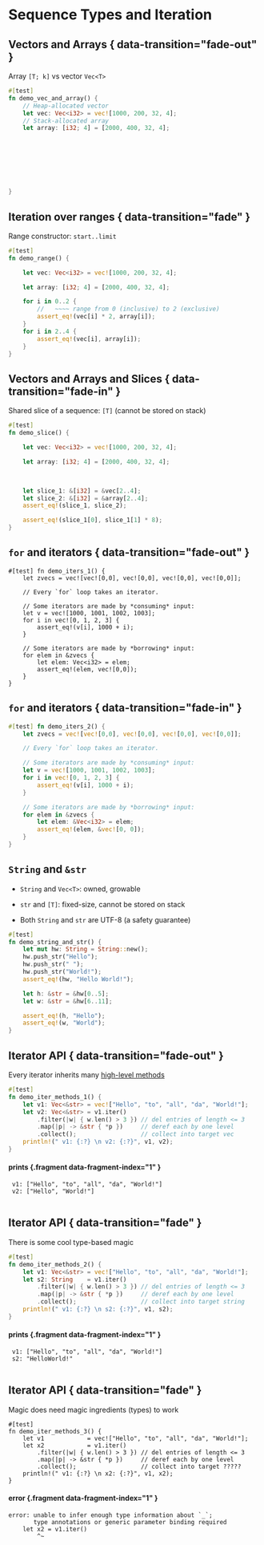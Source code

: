 # Sequence Types and Iteration

## Vectors and Arrays { data-transition="fade-out" }

Array `[T; k]` vs vector `Vec<T>`

```rust
#[test]
fn demo_vec_and_array() {
    // Heap-allocated vector
    let vec: Vec<i32> = vec![1000, 200, 32, 4];
    // Stack-allocated array
    let array: [i32; 4] = [2000, 400, 32, 4];








}
```

## Iteration over ranges { data-transition="fade" }

Range constructor: `start..limit`

```rust
#[test]
fn demo_range() {

    let vec: Vec<i32> = vec![1000, 200, 32, 4];

    let array: [i32; 4] = [2000, 400, 32, 4];

    for i in 0..2 {
        //   ~~~~ range from 0 (inclusive) to 2 (exclusive)
        assert_eq!(vec[i] * 2, array[i]);
    }
    for i in 2..4 {
        assert_eq!(vec[i], array[i]);
    }
}
```

## Vectors and Arrays and Slices { data-transition="fade-in" }

Shared slice of a sequence: `[T]` (cannot be stored on stack)

```rust
#[test]
fn demo_slice() {

    let vec: Vec<i32> = vec![1000, 200, 32, 4];

    let array: [i32; 4] = [2000, 400, 32, 4];

    

    let slice_1: &[i32] = &vec[2..4];
    let slice_2: &[i32] = &array[2..4];
    assert_eq!(slice_1, slice_2);

    assert_eq!(slice_1[0], slice_1[1] * 8);
}
```


## `for` and iterators { data-transition="fade-out" }

``` {.rust .compile_error}
#[test] fn demo_iters_1() {
    let zvecs = vec![vec![0,0], vec![0,0], vec![0,0], vec![0,0]];

    // Every `for` loop takes an iterator.

    // Some iterators are made by *consuming* input:
    let v = vec![1000, 1001, 1002, 1003];
    for i in vec![0, 1, 2, 3] {
        assert_eq!(v[i], 1000 + i);
    }

    // Some iterators are made by *borrowing* input:
    for elem in &zvecs {
        let elem: Vec<i32> = elem;
        assert_eq!(elem, vec![0,0]);
    }
}
```

## `for` and iterators { data-transition="fade-in" }

```rust
#[test] fn demo_iters_2() {
    let zvecs = vec![vec![0,0], vec![0,0], vec![0,0], vec![0,0]];

    // Every `for` loop takes an iterator.

    // Some iterators are made by *consuming* input:
    let v = vec![1000, 1001, 1002, 1003];
    for i in vec![0, 1, 2, 3] {
        assert_eq!(v[i], 1000 + i);
    }

    // Some iterators are made by *borrowing* input:
    for elem in &zvecs {
        let elem: &Vec<i32> = elem;
        assert_eq!(elem, &vec![0, 0]);
    }
}
```

## `String` and `&str`

* `String` and `Vec<T>`: owned, growable

* `str` and `[T]`: fixed-size, cannot be stored on stack

* Both `String` and `str` are UTF-8 (a safety guarantee)

```rust
#[test]
fn demo_string_and_str() {
    let mut hw: String = String::new();
    hw.push_str("Hello");
    hw.push_str(" ");
    hw.push_str("World!");
    assert_eq!(hw, "Hello World!");

    let h: &str = &hw[0..5];
    let w: &str = &hw[6..11];

    assert_eq!(h, "Hello");
    assert_eq!(w, "World");
}
```

## Iterator API { data-transition="fade-out" }

Every iterator inherits many [high-level methods][iter API]

[iter API]: https://doc.rust-lang.org/nightly/std/iter/index.html

```rust
#[test]
fn demo_iter_methods_1() {
    let v1: Vec<&str> = vec!["Hello", "to", "all", "da", "World!"];
    let v2: Vec<&str> = v1.iter()
        .filter(|w| { w.len() > 3 }) // del entries of length <= 3 
        .map(|p| -> &str { *p })     // deref each by one level
        .collect();                  // collect into target vec
    println!(" v1: {:?} \n v2: {:?}", v1, v2);
}
```

#### prints {.fragment data-fragment-index="1" }

``` {.fragment data-fragment-index="1" }
 v1: ["Hello", "to", "all", "da", "World!"]
 v2: ["Hello", "World!"]


```

## Iterator API  { data-transition="fade" }

There is some cool type-based magic

```rust
#[test]
fn demo_iter_methods_2() {
    let v1: Vec<&str> = vec!["Hello", "to", "all", "da", "World!"];
    let s2: String    = v1.iter()
        .filter(|w| { w.len() > 3 }) // del entries of length <= 3 
        .map(|p| -> &str { *p })     // deref each by one level
        .collect();                  // collect into target string
    println!(" v1: {:?} \n s2: {:?}", v1, s2);
}
```

#### prints {.fragment data-fragment-index="1" }

``` {.fragment data-fragment-index="1" }
 v1: ["Hello", "to", "all", "da", "World!"] 
 s2: "HelloWorld!"


```

## Iterator API  { data-transition="fade" }

Magic does need magic ingredients (types) to work

``` { .rust .compile_error }
#[test]
fn demo_iter_methods_3() {
    let v1            = vec!["Hello", "to", "all", "da", "World!"];
    let x2            = v1.iter()
        .filter(|w| { w.len() > 3 }) // del entries of length <= 3 
        .map(|p| -> &str { *p })     // deref each by one level
        .collect();                  // collect into target ?????
    println!(" v1: {:?} \n x2: {:?}", v1, x2);
}
```

#### error  {.fragment data-fragment-index="1" }

``` {.fragment data-fragment-index="1" }
error: unable to infer enough type information about `_`; 
       type annotations or generic parameter binding required
    let x2 = v1.iter()
        ^~
```
